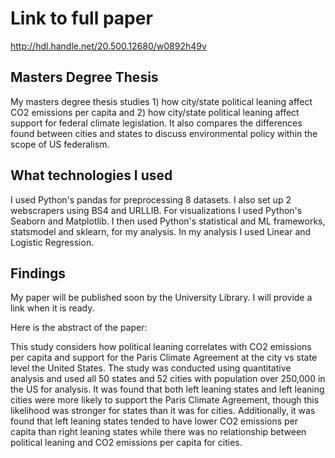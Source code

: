 # Link to full paper
http://hdl.handle.net/20.500.12680/w0892h49v 

## Masters Degree Thesis
My masters degree thesis studies 1) how city/state political leaning affect CO2 emissions per capita and 2) how city/state political leaning affect support for federal climate legislation. It also compares the differences found between cities and states to discuss environmental policy within the scope of US federalism.

## What technologies I used
I used Python's pandas for preprocessing 8 datasets. I also set up 2 webscrapers using BS4 and URLLIB. For visualizations I used Python's Seaborn and Matplotlib. I then used Python's statistical and ML frameworks, statsmodel and sklearn, for my analysis. In my analysis I used Linear and Logistic Regression.

## Findings
My paper will be published soon by the University Library. I will provide a link when it is ready. 

Here is the abstract of the paper:

This study considers how political leaning correlates with CO2 emissions per capita and support for the Paris Climate Agreement at the city vs state level the United States. The study was conducted using quantitative analysis and used all 50 states and 52 cities with population over 250,000 in the US for analysis. It was found that both left leaning states and left leaning cities were more likely to support the Paris Climate Agreement, though this likelihood was stronger for states than it was for cities. Additionally, it was found that left leaning states tended to have lower CO2 emissions per capita than right leaning states while there was no relationship between political leaning and CO2 emissions per capita for cities.

